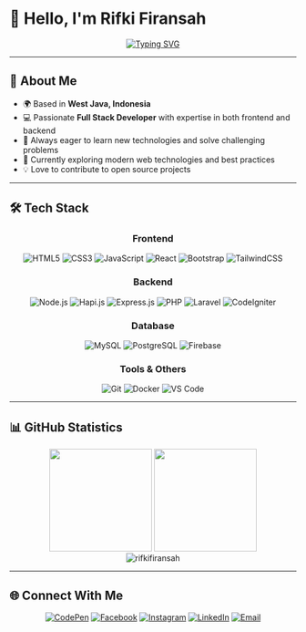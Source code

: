 # 👋 Hello, I'm **Rifki Firansah**

<div align="center">
  
  [![Typing SVG](https://readme-typing-svg.herokuapp.com?font=Fira+Code&pause=1000&color=36BCF7&center=true&vCenter=true&width=435&lines=Full+Stack+Developer;Frontend+%26+Backend+Enthusiast;From+West+Java%2C+Indonesia;Always+learning+new+things)](https://git.io/typing-svg)
  
</div>

---

## 🚀 About Me

- 🌍 Based in **West Java, Indonesia**
- 💻 Passionate **Full Stack Developer** with expertise in both frontend and backend
- 🎯 Always eager to learn new technologies and solve challenging problems
- 🌱 Currently exploring modern web technologies and best practices
- 💡 Love to contribute to open source projects

---

## 🛠️ Tech Stack

<div align="center">

### Frontend
![HTML5](https://img.shields.io/badge/html5-%23E34F26.svg?style=for-the-badge&logo=html5&logoColor=white)
![CSS3](https://img.shields.io/badge/css3-%231572B6.svg?style=for-the-badge&logo=css3&logoColor=white)
![JavaScript](https://img.shields.io/badge/javascript-%23323330.svg?style=for-the-badge&logo=javascript&logoColor=%23F7DF1E)
![React](https://img.shields.io/badge/react-%2320232a.svg?style=for-the-badge&logo=react&logoColor=%2361DAFB)
![Bootstrap](https://img.shields.io/badge/bootstrap-%23563D7C.svg?style=for-the-badge&logo=bootstrap&logoColor=white)
![TailwindCSS](https://img.shields.io/badge/tailwindcss-%2338B2AC.svg?style=for-the-badge&logo=tailwind-css&logoColor=white)

### Backend
![Node.js](https://img.shields.io/badge/node.js-6DA55F?style=for-the-badge&logo=node.js&logoColor=white)
![Hapi.js](https://img.shields.io/badge/hapi.js-%23F5A623.svg?style=for-the-badge&logo=hapi&logoColor=white)
![Express.js](https://img.shields.io/badge/express.js-%23404d59.svg?style=for-the-badge&logo=express&logoColor=%2361DAFB)
![PHP](https://img.shields.io/badge/php-%23777BB4.svg?style=for-the-badge&logo=php&logoColor=white)
![Laravel](https://img.shields.io/badge/laravel-%23FF2D20.svg?style=for-the-badge&logo=laravel&logoColor=white)
![CodeIgniter](https://img.shields.io/badge/CodeIgniter-%23EF4223.svg?style=for-the-badge&logo=codeIgniter&logoColor=white)

### Database
![MySQL](https://img.shields.io/badge/mysql-%2300f.svg?style=for-the-badge&logo=mysql&logoColor=white)
![PostgreSQL](https://img.shields.io/badge/postgresql-%23316192.svg?style=for-the-badge&logo=postgresql&logoColor=white)
![Firebase](https://img.shields.io/badge/firebase-%23039BE5.svg?style=for-the-badge&logo=firebase)  

### Tools & Others
![Git](https://img.shields.io/badge/git-%23F05033.svg?style=for-the-badge&logo=git&logoColor=white)
![Docker](https://img.shields.io/badge/docker-%230db7ed.svg?style=for-the-badge&logo=docker&logoColor=white)
![VS Code](https://img.shields.io/badge/Visual%20Studio%20Code-0078d4.svg?style=for-the-badge&logo=visual-studio-code&logoColor=white)

</div>

---

## 📊 GitHub Statistics

<div align="center">
  <img height="180em" src="https://github-readme-stats.vercel.app/api?username=rifkifiransah&show_icons=true&theme=tokyonight&include_all_commits=true&count_private=true"/>
  <img height="180em" src="https://github-readme-stats.vercel.app/api/top-langs/?username=rifkifiransah&layout=compact&langs_count=7&theme=tokyonight"/>
</div>

<div align="center">
  <img src="https://github-readme-streak-stats.herokuapp.com/?user=rifkifiransah&theme=tokyonight" alt="rifkifiransah" />
</div>

---

## 🌐 Connect With Me

<div align="center">
  
[![CodePen](https://img.shields.io/badge/CodePen-white?style=for-the-badge&logo=codepen&logoColor=black)](https://codepen.io/rifkifiransah)
[![Facebook](https://img.shields.io/badge/Facebook-%231877F2.svg?style=for-the-badge&logo=Facebook&logoColor=white)](https://fb.com/rifkifiransah)
[![Instagram](https://img.shields.io/badge/Instagram-%23E4405F.svg?style=for-the-badge&logo=Instagram&logoColor=white)](https://instagram.com/505rfiransah.nt)
[![LinkedIn](https://img.shields.io/badge/linkedin-%230077B5.svg?style=for-the-badge&logo=linkedin&logoColor=white)](https://linkedin.com/in/rifkifiransah)
[![Email](https://img.shields.io/badge/Gmail-D14836?style=for-the-badge&logo=gmail&logoColor=white)](mailto:rifkifiransah@gmail.com)

</div>
